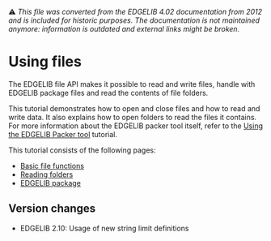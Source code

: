 :warning: _This file was converted from the EDGELIB 4.02 documentation from 2012 and is included for historic purposes. The documentation is not maintained anymore: information is outdated and external links might be broken._

# Using files

The EDGELIB file API makes it possible to read and write files, handle with EDGELIB package files and read the contents of file folders.

This tutorial demonstrates how to open and close files and how to read and write data. It also explains how to open folders to read the files it contains. For more information about the EDGELIB packer tool itself, refer to the [Using the EDGELIB Packer tool](tutorials_edgepacker.md) tutorial.

This tutorial consists of the following pages:

* [Basic file functions](tutorials_files_basic.md)
* [Reading folders](tutorials_files_folders.md)
* [EDGELIB package](tutorials_files_edgepackages.md)

## Version changes
- EDGELIB 2.10: Usage of new string limit definitions

